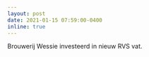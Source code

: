```yaml
---
layout: post
date: 2021-01-15 07:59:00-0400
inline: true
---
```


Brouwerij Wessie investeerd in nieuw RVS vat.
